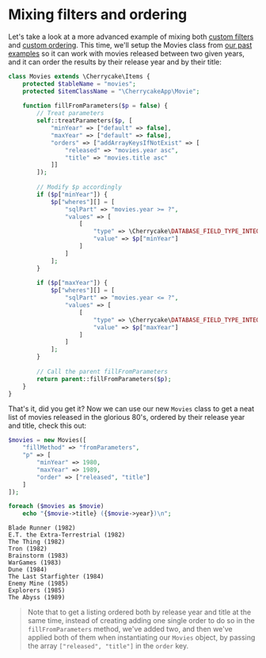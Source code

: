 # Mixing filters and ordering

Let's take a look at a more advanced example of mixing both [custom filters](items-custom-filters.md) and [custom ordering](items-custom-ordering.md). This time, we'll setup the Movies class from [our past examples](item-lists.md) so it can work with movies released between two given years, and it can order the results by their release year and by their title:

```php
class Movies extends \Cherrycake\Items {
    protected $tableName = "movies";
    protected $itemClassName = "\CherrycakeApp\Movie";
    
    function fillFromParameters($p = false) {
        // Treat parameters
        self::treatParameters($p, [
            "minYear" => ["default" => false],
            "maxYear" => ["default" => false],
            "orders" => ["addArrayKeysIfNotExist" => [
                "released" => "movies.year asc",
                "title" => "movies.title asc"
            ]]
        ]);
        
        // Modify $p accordingly
        if ($p["minYear"]) {
            $p["wheres"][] = [
                "sqlPart" => "movies.year >= ?",
                "values" => [
                    [
                        "type" => \Cherrycake\DATABASE_FIELD_TYPE_INTEGER,
                        "value" => $p["minYear"]
                    ]
                ]
            ];
        }
        
        if ($p["maxYear"]) {
            $p["wheres"][] = [
                "sqlPart" => "movies.year <= ?",
                "values" => [
                    [
                        "type" => \Cherrycake\DATABASE_FIELD_TYPE_INTEGER,
                        "value" => $p["maxYear"]
                    ]
                ]
            ];
        }
        
        // Call the parent fillFromParameters
        return parent::fillFromParameters($p);
    }
}
```

That's it, did you get it? Now we can use our new `Movies` class to get a neat list of movies released in the glorious 80's, ordered by their release year and title, check this out:

```php
$movies = new Movies([
    "fillMethod" => "fromParameters",
    "p" => [
        "minYear" => 1980,
        "maxYear" => 1989,
        "order" => ["released", "title"]
    ]
]);

foreach ($movies as $movie)
    echo "{$movie->title} ({$movie->year})\n";
```

```text
Blade Runner (1982)
E.T. the Extra-Terrestrial (1982)
The Thing (1982)
Tron (1982)
Brainstorm (1983)
WarGames (1983)
Dune (1984)
The Last Starfighter (1984)
Enemy Mine (1985)
Explorers (1985)
The Abyss (1989)
```

> Note that to get a listing ordered both by release year and title at the same time, instead of creating adding one single order to do so in the `fillFromParameters` method, we've added two, and then we've applied both of them when instantiating our `Movies` object, by passing the array `["released", "title"]` in the `order` key.

